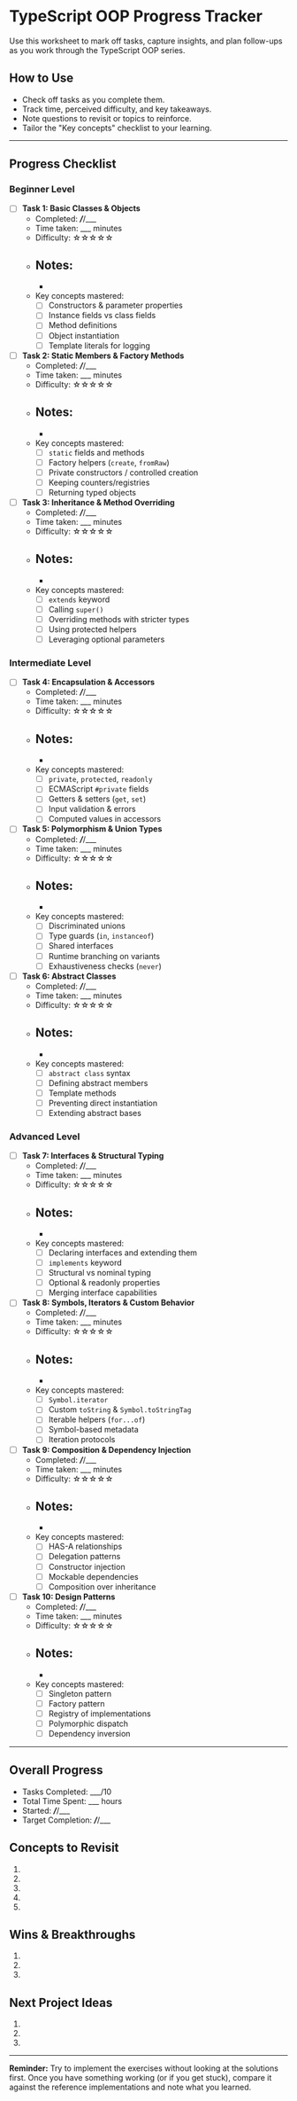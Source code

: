 # TypeScript OOP Progress Tracker

Use this worksheet to mark off tasks, capture insights, and plan follow-ups as you work through the TypeScript OOP series.

## How to Use
- Check off tasks as you complete them.
- Track time, perceived difficulty, and key takeaways.
- Note questions to revisit or topics to reinforce.
- Tailor the "Key concepts" checklist to your learning.

---

## Progress Checklist

### Beginner Level

- [ ] **Task 1: Basic Classes & Objects**
  - Completed: ___/___/___
  - Time taken: ___ minutes
  - Difficulty: ☆☆☆☆☆
  - Notes:
    - 
    - 
  - Key concepts mastered:
    - [ ] Constructors & parameter properties
    - [ ] Instance fields vs class fields
    - [ ] Method definitions
    - [ ] Object instantiation
    - [ ] Template literals for logging

- [ ] **Task 2: Static Members & Factory Methods**
  - Completed: ___/___/___
  - Time taken: ___ minutes
  - Difficulty: ☆☆☆☆☆
  - Notes:
    - 
    - 
  - Key concepts mastered:
    - [ ] `static` fields and methods
    - [ ] Factory helpers (`create`, `fromRaw`)
    - [ ] Private constructors / controlled creation
    - [ ] Keeping counters/registries
    - [ ] Returning typed objects

- [ ] **Task 3: Inheritance & Method Overriding**
  - Completed: ___/___/___
  - Time taken: ___ minutes
  - Difficulty: ☆☆☆☆☆
  - Notes:
    - 
    - 
  - Key concepts mastered:
    - [ ] `extends` keyword
    - [ ] Calling `super()`
    - [ ] Overriding methods with stricter types
    - [ ] Using protected helpers
    - [ ] Leveraging optional parameters

### Intermediate Level

- [ ] **Task 4: Encapsulation & Accessors**
  - Completed: ___/___/___
  - Time taken: ___ minutes
  - Difficulty: ☆☆☆☆☆
  - Notes:
    - 
    - 
  - Key concepts mastered:
    - [ ] `private`, `protected`, `readonly`
    - [ ] ECMAScript `#private` fields
    - [ ] Getters & setters (`get`, `set`)
    - [ ] Input validation & errors
    - [ ] Computed values in accessors

- [ ] **Task 5: Polymorphism & Union Types**
  - Completed: ___/___/___
  - Time taken: ___ minutes
  - Difficulty: ☆☆☆☆☆
  - Notes:
    - 
    - 
  - Key concepts mastered:
    - [ ] Discriminated unions
    - [ ] Type guards (`in`, `instanceof`)
    - [ ] Shared interfaces
    - [ ] Runtime branching on variants
    - [ ] Exhaustiveness checks (`never`)

- [ ] **Task 6: Abstract Classes**
  - Completed: ___/___/___
  - Time taken: ___ minutes
  - Difficulty: ☆☆☆☆☆
  - Notes:
    - 
    - 
  - Key concepts mastered:
    - [ ] `abstract class` syntax
    - [ ] Defining abstract members
    - [ ] Template methods
    - [ ] Preventing direct instantiation
    - [ ] Extending abstract bases

### Advanced Level

- [ ] **Task 7: Interfaces & Structural Typing**
  - Completed: ___/___/___
  - Time taken: ___ minutes
  - Difficulty: ☆☆☆☆☆
  - Notes:
    - 
    - 
  - Key concepts mastered:
    - [ ] Declaring interfaces and extending them
    - [ ] `implements` keyword
    - [ ] Structural vs nominal typing
    - [ ] Optional & readonly properties
    - [ ] Merging interface capabilities

- [ ] **Task 8: Symbols, Iterators & Custom Behavior**
  - Completed: ___/___/___
  - Time taken: ___ minutes
  - Difficulty: ☆☆☆☆☆
  - Notes:
    - 
    - 
  - Key concepts mastered:
    - [ ] `Symbol.iterator`
    - [ ] Custom `toString` & `Symbol.toStringTag`
    - [ ] Iterable helpers (`for...of`)
    - [ ] Symbol-based metadata
    - [ ] Iteration protocols

- [ ] **Task 9: Composition & Dependency Injection**
  - Completed: ___/___/___
  - Time taken: ___ minutes
  - Difficulty: ☆☆☆☆☆
  - Notes:
    - 
    - 
  - Key concepts mastered:
    - [ ] HAS-A relationships
    - [ ] Delegation patterns
    - [ ] Constructor injection
    - [ ] Mockable dependencies
    - [ ] Composition over inheritance

- [ ] **Task 10: Design Patterns**
  - Completed: ___/___/___
  - Time taken: ___ minutes
  - Difficulty: ☆☆☆☆☆
  - Notes:
    - 
    - 
  - Key concepts mastered:
    - [ ] Singleton pattern
    - [ ] Factory pattern
    - [ ] Registry of implementations
    - [ ] Polymorphic dispatch
    - [ ] Dependency inversion

---

## Overall Progress

- Tasks Completed: ___/10
- Total Time Spent: ___ hours
- Started: ___/___/___
- Target Completion: ___/___/___

## Concepts to Revisit
1. 
2. 
3. 
4. 
5. 

## Wins & Breakthroughs
1. 
2. 
3. 

## Next Project Ideas
1. 
2. 
3. 

---

**Reminder:** Try to implement the exercises without looking at the solutions first. Once you have something working (or if you get stuck), compare it against the reference implementations and note what you learned.
